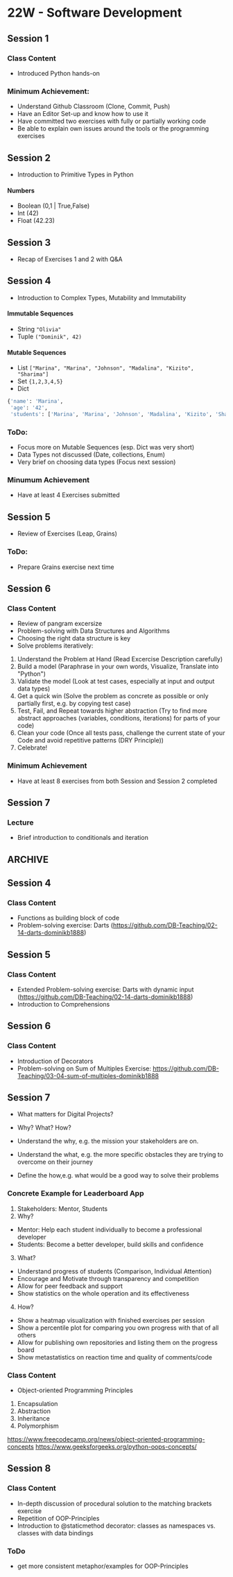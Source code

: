 # 22W - Software Development

## Session 1

### Class Content
- Introduced Python hands-on

### Minimum Achievement:

- Understand Github Classroom (Clone, Commit, Push)
- Have an Editor Set-up and know how to use it
- Have committed two exercises with fully or partially working code
- Be able to explain own issues around the tools or the programming exercises


## Session 2

- Introduction to Primitive Types in Python

#### Numbers

- Boolean (0,1 | True,False)
- Int (42)
- Float (42.23)


## Session 3

- Recap of Exercises 1 and 2 with Q&A


## Session 4

- Introduction to Complex Types, Mutability and Immutability

#### Immutable Sequences

- String `"Olivia"`
- Tuple  `("Dominik", 42)`


#### Mutable Sequences

- List `["Marina", "Marina", "Johnson", "Madalina", "Kizito", "Sharima"]`
- Set `{1,2,3,4,5}`
- Dict
``` python
{'name': 'Marina',
 'age': '42',
 'students': ['Marina', 'Marina', 'Johnson', 'Madalina', 'Kizito', 'Sharima']}
```


### ToDo:

- Focus more on Mutable Sequences (esp. Dict was very short)
- Data Types not discussed (Date, collections, Enum)
- Very brief on choosing data types (Focus next session)


### Minumum Achievement

- Have at least 4 Exercises submitted


## Session 5

- Review of Exercises (Leap, Grains)

### ToDo:

- Prepare Grains exercise next time



## Session 6

### Class Content

- Review of pangram excersize
- Problem-solving with Data Structures and Algorithms
- Choosing the right data structure is key
- Solve problems iteratively:

1. Understand the Problem at Hand (Read Excercise Description carefully)
2. Build a model (Paraphrase in your own words, Visualize, Translate into "Python")
3. Validate the model (Look at test cases, especially at input and output data types)
4. Get a quick win (Solve the problem as concrete as possible or only partially first, e.g. by copying test case)
5. Test, Fail, and Repeat towards higher abstraction (Try to find more abstract approaches (variables, conditions, iterations) for parts of your code)
6. Clean your code (Once all tests pass, challenge the current state of your Code and avoid repetitive patterns (DRY Principle))
7. Celebrate!

### Minimum Achievement

- Have at least 8 exercises from both Session and Session 2 completed



## Session 7

### Lecture

- Brief introduction to conditionals and iteration





## ARCHIVE

## Session 4

### Class Content

- Functions as building block of code
- Problem-solving exercise: Darts (https://github.com/DB-Teaching/02-14-darts-dominikb1888)


## Session 5

### Class Content

- Extended Problem-solving exercise: Darts with dynamic input (https://github.com/DB-Teaching/02-14-darts-dominikb1888)
- Introduction to Comprehensions


## Session 6

### Class Content

- Introduction of Decorators
- Problem-solving on Sum of Multiples Exercise: https://github.com/DB-Teaching/03-04-sum-of-multiples-dominikb1888

## Session 7

- What matters for Digital Projects?
- Why? What? How?

- Understand the why, e.g. the mission your stakeholders are on.
- Understand the what, e.g. the more specific obstacles they are trying to overcome on their journey
- Define the how,e.g. what would be a good way to solve their problems

### Concrete Example for Leaderboard App
1. Stakeholders: Mentor, Students
2. Why?
- Mentor: Help each student individually to become a professional developer
- Students: Become a better developer, build skills and confidence

3. What?
- Understand progress of students (Comparison, Individual Attention)
- Encourage and Motivate through transparency and competition
- Allow for peer feedback and support
- Show statistics on the whole operation and its effectiveness

4. How?
- Show a heatmap visualization with finished exercises per session
- Show a percentile plot for comparing you own progress with that of all others
- Allow for publishing own repositories and listing them on the progress board
- Show metastatistics on reaction time and quality of comments/code


### Class Content

- Object-oriented Programming Principles
1. Encapsulation
2. Abstraction
3. Inheritance
4. Polymorphism

https://www.freecodecamp.org/news/object-oriented-programming-concepts
https://www.geeksforgeeks.org/python-oops-concepts/

## Session 8

### Class Content

- In-depth discussion of procedural solution to the matching brackets exercise
- Repetition of OOP-Principles
- Introduction to @staticmethod decorator: classes as namespaces vs. classes with data bindings

### ToDo

- get more consistent metaphor/examples for OOP-Principles
